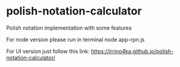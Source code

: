 # polish-notation-calculator
Polish notation implementation with some features

For node version please run in terminal node app-rpn.js

For UI version just follow this link: https://irrino4ka.github.io/polish-notation-calculator/
